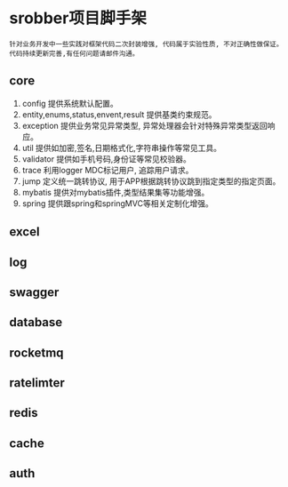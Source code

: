 # srobber项目脚手架
	针对业务开发中一些实践对框架代码二次封装增强, 代码属于实验性质, 不对正确性做保证。
	代码持续更新完善,有任何问题请邮件沟通。

## core
1. config 提供系统默认配置。
2. entity,enums,status,envent,result 提供基类约束规范。
3. exception 提供业务常见异常类型, 异常处理器会针对特殊异常类型返回响应。
4. util 提供如加密,签名,日期格式化,字符串操作等常见工具。
5. validator 提供如手机号码,身份证等常见校验器。
6. trace 利用logger MDC标记用户, 追踪用户请求。
7. jump 定义统一跳转协议, 用于APP根据跳转协议跳到指定类型的指定页面。
8. mybatis 提供对mybatis插件,类型结果集等功能增强。
9. spring 提供跟spring和springMVC等相关定制化增强。

## excel

## log

## swagger

## database

## rocketmq

## ratelimter

## redis

## cache

## auth

